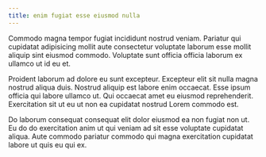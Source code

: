 ```yaml
---
title: enim fugiat esse eiusmod nulla
---
```


Commodo magna tempor fugiat incididunt nostrud veniam. Pariatur qui cupidatat adipisicing mollit aute consectetur voluptate laborum esse mollit aliquip sint eiusmod commodo. Voluptate sunt officia officia laborum ex ullamco ut id eu et.

Proident laborum ad dolore eu sunt excepteur. Excepteur elit sit nulla magna nostrud aliqua duis. Nostrud aliquip est labore enim occaecat. Esse ipsum officia qui labore ullamco ut. Qui occaecat amet eu eiusmod reprehenderit. Exercitation sit ut eu ut non ea cupidatat nostrud Lorem commodo est.

Do laborum consequat consequat elit dolor eiusmod ea non fugiat non ut. Eu do do exercitation anim ut qui veniam ad sit esse voluptate cupidatat aliqua. Aute commodo pariatur commodo qui magna exercitation cupidatat labore ut quis eu qui ex.